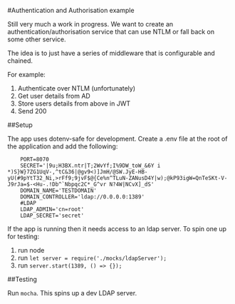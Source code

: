 #Authentication and Authorisation example

Still very much a work in progress. We want to create an authentication/authorisation service that can use NTLM or fall back on some other service.

The idea is to just have a series of middleware that is configurable and chained.

For example:

  1. Authenticate over NTLM (unfortunately)
  2. Get user details from AD
  3. Store users details from above in JWT
  4. Send 200

##Setup

The app uses dotenv-safe for development. Create a .env file at the root of the application and add the following:

```
    PORT=8070
    SECRET='|9u;H3BX.ntr|T;2WvYf;I%9DW_toW_&6Y i *)S}W}7ZG1UqV-,^tC&36|@gv9<)]JmH/@SW.JyE-HB-yU(#9pYtT32_Ni,>rFf9;9jvF$@{Ce%n^TLuN-ZANusD4Y|w);@kP93igW=QnTeSKt-V-J9rJa=$-<Hu-.!Db^`Nbpqc2C*_G^vr N?4W|NCvX]_dS'
    DOMAIN_NAME='TESTDOMAIN'
    DOMAIN_CONTROLLER='ldap://0.0.0.0:1389'
    #LDAP
    LDAP_ADMIN='cn=root'
    LDAP_SECRET='secret'
```

If the app is running then it needs access to an ldap server. To spin one up for testing:


  1. run node
  2. run ```let server = require('./mocks/ldapServer');```
  3. run ```server.start(1389, () => {});```

##Testing

Run ```mocha```. This spins up a dev LDAP server.
